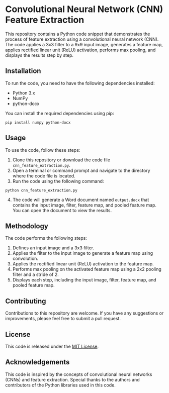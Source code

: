 # Convolutional Neural Network (CNN) Feature Extraction

This repository contains a Python code snippet that demonstrates the process of feature extraction using a convolutional neural network (CNN). The code applies a 3x3 filter to a 9x9 input image, generates a feature map, applies rectified linear unit (ReLU) activation, performs max pooling, and displays the results step by step.

## Installation

To run the code, you need to have the following dependencies installed:

- Python 3.x
- NumPy
- python-docx

You can install the required dependencies using pip:

```shell
pip install numpy python-docx
```

## Usage

To use the code, follow these steps:

1. Clone this repository or download the code file `cnn_feature_extraction.py`.
2. Open a terminal or command prompt and navigate to the directory where the code file is located.
3. Run the code using the following command:

```shell
python cnn_feature_extraction.py
```

4. The code will generate a Word document named `output.docx` that contains the input image, filter, feature map, and pooled feature map. You can open the document to view the results.

## Methodology

The code performs the following steps:

1. Defines an input image and a 3x3 filter.
2. Applies the filter to the input image to generate a feature map using convolution.
3. Applies the rectified linear unit (ReLU) activation to the feature map.
4. Performs max pooling on the activated feature map using a 2x2 pooling filter and a stride of 2.
5. Displays each step, including the input image, filter, feature map, and pooled feature map.

## Contributing

Contributions to this repository are welcome. If you have any suggestions or improvements, please feel free to submit a pull request.

## License

This code is released under the [MIT License](LICENSE).

## Acknowledgements

This code is inspired by the concepts of convolutional neural networks (CNNs) and feature extraction. Special thanks to the authors and contributors of the Python libraries used in this code.
